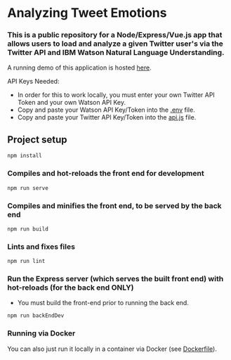 # Analyzing Tweet Emotions
### This is a public repository for a Node/Express/Vue.js app that allows users to load and analyze a given Twitter user's via the Twitter API and IBM Watson Natural Language Understanding.
A running demo of this application is hosted [here](https://tweet-emotion-analysis-dhwj4kp3mq-uc.a.run.app/).

API Keys Needed:
- In order for this to work locally, you must enter your own Twitter API Token and your own Watson API Key.
- Copy and paste your Watson API Key/Token into the [.env](.env) file. 
- Copy and paste your Twitter API Key/Token into the [api.js](api.js) file.

## Project setup
```
npm install
```

### Compiles and hot-reloads the front end for development
```
npm run serve
```

### Compiles and minifies the front end, to be served by the back end
```
npm run build
```

### Lints and fixes files
```
npm run lint
```

### Run the Express server (which serves the built front end) with hot-reloads (for the back end ONLY)
- You must build the front-end prior to running the back end.
```
npm run backEndDev
```

### Running via Docker
You can also just run it locally in a container via Docker (see [Dockerfile](Dockerfile)).

